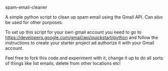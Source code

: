 spam-email-cleaner

A simple python script to clean up spam email using the Gmail API. Can also be used for other purposes.

To set up this script for your own gmail account you need to go to https://developers.google.com/gmail/api/quickstart/python and follow the instructions to 
create your starter project ad authorize it with your Gmail account.

Feel free to fork this code and experiment with it, change it up to do all sorts of things like list emails, delete from other locations etc!